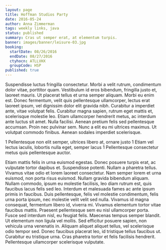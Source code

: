 ```yaml
---
layout: page
title: Hoffman Studios Party
date: 2016-05-24
author: Anna Zimmerman
tags: weekly links, java
status: published
summary: Cras ut semper erat, at elementum turpis.
banner: images/banner/leisure-03.jpg
booking:
  startDate: 08/26/2016
  endDate: 08/27/2016
  ctyhocn: ATLLVHX
  groupCode: HSP
published: true
---
```

Suspendisse luctus fringilla consectetur. Morbi a velit rutrum, condimentum dolor vitae, porttitor quam. Vestibulum id eros bibendum, fringilla justo et, laoreet mauris. Ut placerat tellus et urna semper aliquam. Morbi eu enim est. Donec fermentum, velit quis pellentesque ullamcorper, lectus erat laoreet ipsum, vel dignissim dolor elit gravida nibh. Curabitur a imperdiet ante, vitae volutpat felis. Curabitur magna sapien, rutrum eget mattis et, scelerisque molestie leo. Etiam ullamcorper hendrerit metus, ac interdum ante luctus sit amet. Nulla facilisi. Aenean pretium felis sed pellentesque accumsan. Proin nec pulvinar sem. Nunc a elit eu mi ultrices maximus. Ut volutpat commodo finibus. Aenean sodales imperdiet scelerisque.

1 Pellentesque non elit semper, ultrices libero at, ornare justo
1 Etiam vel lectus iaculis, lobortis nulla eget, semper lacus
1 Pellentesque consectetur metus quis pellentesque auctor.

Etiam mattis felis in urna euismod egestas. Donec posuere turpis erat, ac vulputate tortor dapibus et. Suspendisse potenti. Nullam a pharetra tellus. Vivamus vitae odio et lorem laoreet consectetur. Nam semper lorem et urna euismod, non porta risus euismod. Nullam gravida bibendum aliquam.
Nullam commodo, ipsum eu molestie facilisis, leo diam rutrum est, quis faucibus lacus felis sed leo. Interdum et malesuada fames ac ante ipsum primis in faucibus. Duis pellentesque, felis vel molestie condimentum, felis urna porta ipsum, nec molestie velit velit sed nulla. Vivamus id magna consequat, fermentum libero id, viverra mi. Vivamus elementum tortor vitae faucibus mattis. Praesent pellentesque sem eu nisl ullamcorper porta. Fusce sed interdum nisl, eu feugiat felis. Maecenas tempus semper blandit. Ut elementum non ligula vel mollis. Sed efficitur posuere sapien, non vehicula urna venenatis in. Aliquam aliquet aliquet tellus, vel scelerisque odio tempor sed. Donec faucibus placerat leo, id tristique tellus faucibus ut. Curabitur eu tristique urna. Cras pharetra tortor et felis facilisis hendrerit. Pellentesque ullamcorper scelerisque vulputate.
